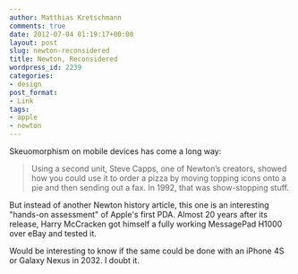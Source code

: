```yaml
---
author: Matthias Kretschmann
comments: true
date: 2012-07-04 01:19:17+00:00
layout: post
slug: newton-reconsidered
title: Newton, Reconsidered
wordpress_id: 2239
categories:
- design
post_format:
- Link
tags:
- apple
- newton
---
```


Skeuomorphism on mobile devices has come a long way:



> Using a second unit, Steve Capps, one of Newton’s creators, showed how you could use it to order a pizza by moving topping icons onto a pie and then sending out a fax. In 1992, that was show-stopping stuff.



But instead of another Newton history article, this one is an interesting "hands-on assessment" of Apple's first PDA. Almost 20 years after its release, Harry McCracken got himself a fully working MessagePad H1000 over eBay and tested it. 

Would be interesting to know if the same could be done with an iPhone 4S or Galaxy Nexus in 2032. I doubt it.
